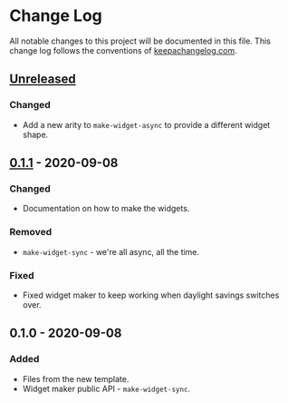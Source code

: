 # Change Log
All notable changes to this project will be documented in this file. This change log follows the conventions of [keepachangelog.com](http://keepachangelog.com/).

## [Unreleased]
### Changed
- Add a new arity to `make-widget-async` to provide a different widget shape.

## [0.1.1] - 2020-09-08
### Changed
- Documentation on how to make the widgets.

### Removed
- `make-widget-sync` - we're all async, all the time.

### Fixed
- Fixed widget maker to keep working when daylight savings switches over.

## 0.1.0 - 2020-09-08
### Added
- Files from the new template.
- Widget maker public API - `make-widget-sync`.

[Unreleased]: https://github.com/your-name/ultrarand/compare/0.1.1...HEAD
[0.1.1]: https://github.com/your-name/ultrarand/compare/0.1.0...0.1.1
